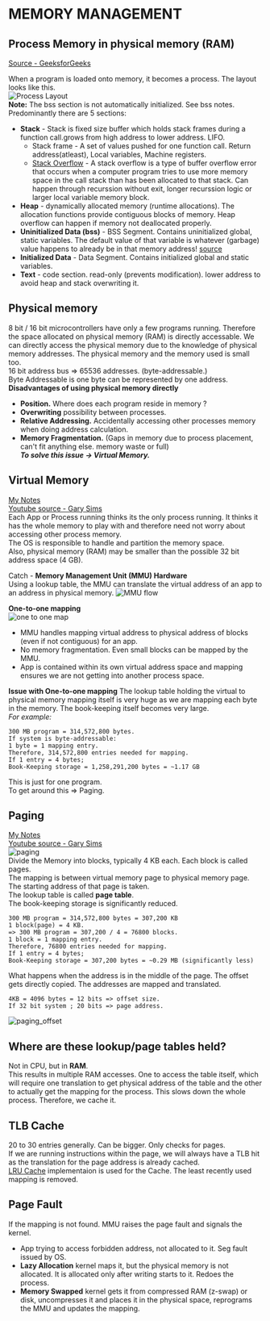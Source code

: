 # MEMORY MANAGEMENT
## Process Memory in physical memory (RAM) 
[Source - GeeksforGeeks](https://www.geeksforgeeks.org/memory-layout-of-c-program/) <br />

When a program is loaded onto memory, it becomes a process. The layout looks like this.<br />
![Process Layout](images/memoryLayoutC.jpg "Memory layout for a process") <br />
**Note:** The bss section is not automatically initialized. See bss notes. <br />
Predominantly there are 5 sections: <br/>
* **Stack** - Stack is fixed size buffer which holds stack frames during a function call.grows from high address to lower address. LIFO.    
    * Stack frame - A set of values pushed for one function call. Return address(atleast), Local variables, Machine registers.
    * [Stack Overflow](https://www.techtarget.com/whatis/definition/stack-overflow) - A stack overflow is a type of buffer overflow error that occurs when a computer program tries to use more memory space in the call stack than has been allocated to that stack. Can happen through recurssion without exit, longer recurssion logic or larger local variable memory block.
* **Heap** - dynamically allocated memory (runtime allocations). The allocation functions provide contiguous blocks of memory. Heap overflow can happen if memory not deallocated properly.
* **Uninitialized Data (bss)** - BSS Segment. Contains uninitialized global, static variables. The default value of that variable is whatever (garbage) value happens to already be in that memory address! [source](https://www.learncpp.com/cpp-tutorial/uninitialized-variables-and-undefined-behavior/)
* **Initialized Data** - Data Segment. Contains initialized global and static variables.
* **Text** - code section. read-only (prevents modification). lower address to avoid heap and stack overwriting it.

## Physical memory
8 bit / 16 bit microcontrollers have only a few programs running. Therefore the space allocated on physical memory (RAM) is directly accessable. We can directly access the physical memory due to the knowledge of physical memory addresses.
The physical memory and the memory used is small too. <br />
16 bit address bus => 65536 addresses. (byte-addressable.) <br />
Byte Addressable is one byte can be represented by one address. <br />
**Disadvantages of using physical memory directly** <br />
* **Position.** Where does each program reside in memory ?
* **Overwriting** possibility between processes.
* **Relative Addressing.** Accidentally accessing other processes memory when doing address calculation.
* **Memory Fragmentation.** (Gaps in memory due to process placement, can't fit anything else. memory waste or full) <br />
***To solve this issue -> Virtual Memory.***

## Virtual Memory
[My Notes](https://drive.google.com/file/d/1SSlOTgJ-pYaVOjaNuXDhkvkRWUFOlatE/view?usp=share_link) <br />
[Youtube source - Gary Sims](https://www.youtube.com/watch?v=2quKyPnUShQ) <br />
Each App or Process running thinks its the only process running. It thinks it has the whole memory to play with and therefore need not worry about accessing other process memory. <br />
The OS is responsible to handle and partition the memory space. <br />
Also, physical memory (RAM) may be smaller than the possible 32 bit address space (4 GB).<br />

Catch - **Memory Management Unit (MMU) Hardware** <br />
Using a lookup table, the MMU can translate the virtual address of an app to an address in physical memory.
![MMU flow](images/MMU.png "MMU flow") <br />

**One-to-one mapping** <br />
![one to one map](images/1-to-1map.png "one to one mapping for 2 apps") <br />
* MMU handles mapping virtual address to physical address of blocks (even if not contiguous) for an app. 
* No memory fragmentation. Even small blocks can be mapped by the MMU.
* App is contained within its own virtual address space and mapping ensures we are not getting into another process space. 

**Issue with One-to-one mapping**
The lookup table holding the virtual to physical memory mapping itself is very huge as we are mapping each byte in the memory. The book-keeping itself becomes very large. <br />
*For example:* <br />
```
300 MB program = 314,572,800 bytes.
If system is byte-addressable:
1 byte = 1 mapping entry.
Therefore, 314,572,800 entries needed for mapping. 
If 1 entry = 4 bytes;
Book-Keeping storage = 1,258,291,200 bytes = ~1.17 GB
```
This is just for one program. <br />
To get around this => Paging.

## Paging
[My Notes](https://drive.google.com/file/d/1SSlOTgJ-pYaVOjaNuXDhkvkRWUFOlatE/view?usp=share_link) <br />
[Youtube source - Gary Sims](https://www.youtube.com/watch?v=2quKyPnUShQ) <br />
![paging](images/paging.png "Paging Method") <br />
Divide the Memory into blocks, typically 4 KB each. Each block is called pages. <br />
The mapping is between virtual memory page to physical memory page. The starting address of that page is taken. <br />
The lookup table is called **page table**. <br /> 
The book-keeping storage is significantly reduced.
```
300 MB program = 314,572,800 bytes = 307,200 KB
1 block(page) = 4 KB.
=> 300 MB program = 307,200 / 4 = 76800 blocks.
1 block = 1 mapping entry.
Therefore, 76800 entries needed for mapping. 
If 1 entry = 4 bytes;
Book-Keeping storage = 307,200 bytes = ~0.29 MB (significantly less)
```
What happens when the address is in the middle of the page.
The offset gets directly copied. The addresses are mapped and translated.
```
4KB = 4096 bytes = 12 bits => offset size.
If 32 bit system ; 20 bits => page address. 
```
![paging_offset](images/paging_offset.png "Paging Offset") <br />

## Where are these lookup/page tables held?
Not in CPU, but in **RAM**. <br />
This results in multiple RAM accesses. One to access the table itself, which will require one translation to get physical address of the table and the other to actually get the mapping for the process.
This slows down the whole process. Therefore, we cache it.

## TLB Cache
20 to 30 entries generally. Can be bigger. Only checks for pages. <br />
If we are running instructions within the page, we will always have a TLB hit as the translation for the page address is already cached. <br />
[LRU Cache](../LRU_cache/LRU_Cache.cc) implementaion is used for the Cache. The least recently used mapping is removed.

## Page Fault
If the mapping is not found. MMU raises the page fault and signals the kernel.
* App trying to access forbidden address, not allocated to it. Seg fault issued by OS.
* **Lazy Allocation** kernel maps it, but the physical memory is not allocated. It is allocated only after writing starts to it. Redoes the process.
* **Memory Swapped** kernel gets it from compressed RAM (z-swap) or disk, uncompresses it and places it in the physical space, reprograms the MMU and updates the mapping.
